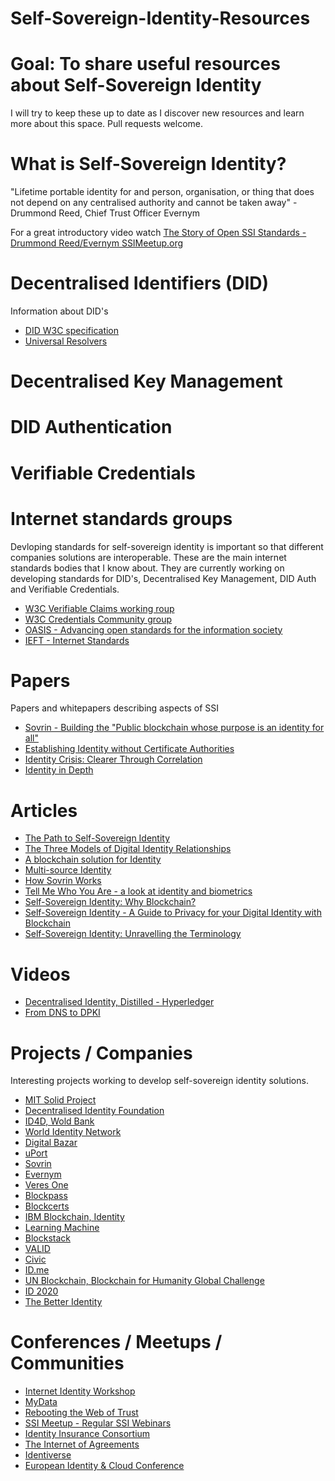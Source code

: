 # Self-Sovereign-Identity-Resources

# Goal: To share useful resources about Self-Sovereign Identity

I will try to keep these up to date as I discover new resources and learn more about this space. Pull requests welcome.

# What is Self-Sovereign Identity?
"Lifetime portable identity for and person, organisation, or thing that does not depend on any centralised authority and cannot be taken away" - Drummond Reed, Chief Trust Officer Evernym 

For a great introductory video watch [The Story of Open SSI Standards - Drummond Reed/Evernym SSIMeetup.org](https://www.youtube.com/watch?v=RllH91rcFdE)

# Decentralised Identifiers (DID)
Information about DID's
* [DID W3C specification](https://w3c-ccg.github.io/did-spec/)
* [Universal Resolvers](https://medium.com/decentralized-identity/a-universal-resolver-for-self-sovereign-identifiers-48e6b4a5cc3c)


# Decentralised Key Management

# DID Authentication

# Verifiable Credentials

# Internet standards groups 
Devloping standards for self-sovereign identity is important so that different companies solutions are interoperable. These are the main internet standards bodies that I know about. They are currently working on developing standards for DID's, Decentralised Key Management, DID Auth and Verifiable Credentials.
* [W3C Verifiable Claims working roup](https://www.w3.org/2017/vc/WG/)
* [W3C Credentials Community group](https://www.w3.org/community/credentials/)
* [OASIS - Advancing open standards for the information society](https://www.oasis-open.org/)
* [IEFT - Internet Standards](https://www.ietf.org/standards/)

# Papers
Papers and whitepapers describing aspects of SSI
* [Sovrin - Building the "Public blockchain whose purpose is an identity for all"](https://sovrin.org/wp-content/uploads/Sovrin-Protocol-and-Token-White-Paper.pdf)
* [Establishing Identity without Certificate Authorities](http://irl.cs.ucla.edu/~yingdi/pub/papers/Ellison-OldFriend-USENIX-Security-1996.pdf)
* [Identity Crisis: Clearer Through Correlation](https://github.com/WebOfTrustInfo/ID2020DesignWorkshop/blob/master/draft-documents/identity-crisis.md)
* [Identity in Depth](https://www.r3.com/wp-content/uploads/2017/06/Identity_indepth_r3.pdf)

# Articles
* [The Path to Self-Sovereign Identity](http://www.lifewithalacrity.com/2016/04/the-path-to-self-soverereign-identity.html)
* [The Three Models of Digital Identity Relationships](https://medium.com/evernym/the-three-models-of-digital-identity-relationships-ca0727cb5186)
* [A blockchain solution for Identity](https://medium.com/humanizing-the-singularity/a-blockchain-solution-for-identity-51fbcae94caa)
* [Multi-source Identity](http://www.windley.com/archives/2018/05/multi-source_identity.shtml)
* [How Sovrin Works](https://blog.sovrin.org/how-sovrin-works-a1dff156c68e)
* [Tell Me Who You Are - a look at identity and biometrics](https://medium.com/humanizing-the-singularity/part-i-are-you-sure-you-exist-we-are-5cfe13ab488c)
* [Self-Sovereign Identity: Why Blockchain?](https://www.ibm.com/blogs/blockchain/2018/06/self-sovereign-identity-why-blockchain/)
* [Self-Sovereign Identity - A Guide to Privacy for your Digital Identity with Blockchain](https://medium.com/@AlexPreukschat/self-sovereign-identity-a-guide-to-privacy-for-your-digital-identity-5b9e95677778)
* [Self-Sovereign Identity: Unravelling the Terminology](https://www.ibm.com/blogs/blockchain/2018/06/self-sovereign-identity-unraveling-the-terminology/)

# Videos
* [Decentralised Identity, Distilled - Hyperledger](https://gateway.on24.com/wcc/gateway/linux/1101876/1678323/decentralized-identity-distilled)
* [From DNS to DPKI](https://www.youtube.com/watch?v=8CAvwJVB_9s)

# Projects / Companies
Interesting projects working to develop self-sovereign identity solutions.

* [MIT Solid Project](https://solid.mit.edu/)
* [Decentralised Identity Foundation](http://identity.foundation/)
* [ID4D, Wold Bank](http://id4d.worldbank.org/)
* [World Identity Network](https://win.systems/)
* [Digital Bazar](https://digitalbazaar.com/)
* [uPort](https://www.uport.me/)
* [Sovrin](https://sovrin.org/)
* [Evernym](https://www.evernym.com/)
* [Veres One](https://veres.one/)
* [Blockpass](https://blockpass.org/)
* [Blockcerts](https://www.blockcerts.org/)
* [IBM Blockchain, Identity](https://www.ibm.com/blockchain/solutions/identity)
* [Learning Machine](https://www.learningmachine.com/)
* [Blockstack](https://blockstack.org/)
* [VALID](https://valid.global/)
* [Civic](https://www.civic.com/)
* [ID.me](https://www.id.me/)
* [UN Blockchain, Blockchain for Humanity Global Challenge](https://un-blockchain.org/2017/11/10/blockchain-for-humanity-global-challenge/)
* [ID 2020](https://id2020.org/)
* [The Better Identity](https://www.betteridentity.org/)

# Conferences / Meetups / Communities

* [Internet Identity Workshop](https://www.internetidentityworkshop.com/)
* [MyData](https://mydata2018.org/)
* [Rebooting the Web of Trust](http://www.weboftrust.info/index.html)
* [SSI Meetup - Regular SSI Webinars](http://ssimeetup.org/)
* [Identity Insurance Consortium](https://identityinsurance.org/)
* [The Internet of Agreements](http://internetofagreements.com/)
* [Identiverse](https://identiverse.com/)
* [European Identity & Cloud Conference](https://www.kuppingercole.com/events/eic2018)



